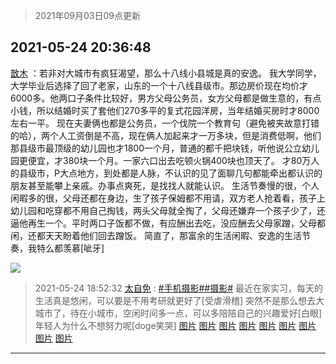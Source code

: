 > 2021年09月03日09点更新
<link rel="stylesheet" href="https://cdn.jsdelivr.net/gh/taotie6/sampleJSON@main/css/photo_show.css">


 ## 2021-05-24 20:36:48 

 [㪚木](https://www.coolapk.com/feed/27193251?shareKey=NTZiNDAzOGFhNWViNjEzMTc4MDg~) ：若非对大城市有疯狂渴望，那么十八线小县城是真的安逸。
我大学同学，大学毕业后选择了回了老家，山东的一个十八线县级市。那边房价现在均价才6000多。他两口子条件比较好，男方父母公务员，女方父母都是做生意的，有点小钱，所以结婚时买了套他们270多平的复式花园洋房<!--break-->，当年结婚买房时才8000左右一平。
现在夫妻俩也都是公务员，一个伐院一个教育句（避免被夹故意打错的哈），两个人工资倒是不高，现在俩人加起来才一万多块，但是消费低啊，他们那县级市最顶级的幼儿园也才1800一个月，普通的都千把块钱，听他说公立幼儿园更便宜，才380块一个月。一家六口出去吃顿火锅400块也顶天了。
才80万人的县级市，P大点地方，到处都是人脉，不认识的见了面聊几句都能牵出都认识的朋友甚至能攀上亲戚。办事点爽死，是找找人就能认识。
生活节奏慢的很，个人闲暇多的很，父母还都在身边，生了孩子保姆都不用请，双方老人抢着看，孩子上幼儿园和吃穿都不用自己掏钱，两头父母就全掏了，父母还嫌弃一个孩子少了，还逼他再生一个。平时两口子饭都不做，有应酬出去吃，没应酬去父母家蹭，父母都闲，还都天天盼着他们回去蹭饭。
简直了，那富余的生活闲暇、安逸的生活节奏，我特么都羡慕[呲牙] 

<div class="album">
<img class="img-item" src="http://image.coolapk.com/feed/2019/0515/09/1081091_3748_1897@180x122.gif" />
</div>

> 2021-05-24 18:52:32 
> [太自免](https://www.coolapk.com/feed/27190987?shareKey=ZmI0ZWFhOTZmMGNiNjEzMTc4MDg~) : <a class="feed-link-tag" href="/t/手机摄影?type=0">#手机摄影#</a><a class="feed-link-tag" href="/t/摄影?type=0">#摄影#</a>  最近在家实习，每天的生活真是悠闲，可以要是不用考研就更好了[受虐滑稽] 突然不是那么想去大城市了，待在小城市，空闲时间多一点，可以多陪陪自己的兴趣爱好[白眼] 年轻人为什么不想努力呢[doge笑哭] 
[图片](http://image.coolapk.com/feed/2021/0524/18/5402334_3546_804@3323x2494.jpg)
[图片](http://image.coolapk.com/feed/2021/0524/18/5402334_3546_7279@2494x3323.jpg)
[图片](http://image.coolapk.com/feed/2021/0524/18/5402334_3546_6184@2494x3323.jpg)
[图片](http://image.coolapk.com/feed/2021/0524/18/5402334_3546_4152@2494x3323.jpg)
[图片](http://image.coolapk.com/feed/2021/0524/18/5402334_3550_0403@2494x3323.jpg)
[图片](http://image.coolapk.com/feed/2021/0524/18/5402334_3549_3024@2494x3323.jpg)
[图片](http://image.coolapk.com/feed/2021/0524/18/5402334_3548_9659@2494x3323.jpg)
[图片](http://image.coolapk.com/feed/2021/0524/18/5402334_3549_9847@2494x3323.jpg)
[图片](http://image.coolapk.com/feed/2021/0524/18/5402334_3551_0555@2494x3323.jpg)

 ------- 

